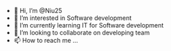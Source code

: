 - 👋 Hi, I’m @Niu25
- 👀 I’m interested in Software development
- 🌱 I’m currently learning IT for Software development
- 💞️ I’m looking to collaborate on developing team
- 📫 How to reach me ...

<!---
Niu25/Niu25 is a ✨ special ✨ repository because its `README.md` (this file) appears on your GitHub profile.
You can click the Preview link to take a look at your changes.
--->
